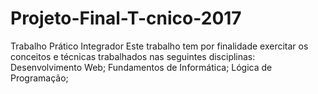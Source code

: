 # Projeto-Final-T-cnico-2017
Trabalho Prático Integrador  Este trabalho tem por finalidade exercitar os conceitos e técnicas trabalhados nas seguintes disciplinas: Desenvolvimento Web; Fundamentos de Informática; Lógica de Programação;
